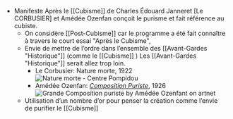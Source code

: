 - Manifeste Après le [[Cubisme]] de Charles Édouard Janneret [Le CORBUSIER] et Amédée Ozenfan conçoit le purisme et fait référence au cubiste.
	- On considère [[Post-Cubisme]] car le programme a été fait connaître à travers le court essai "Après le Cubisme",
	- Envie de mettre de l’ordre dans l’ensemble des [[Avant-Gardes "Historique"]] (comme le [[Cubisme]] ) Les [[Avant-Gardes "Historique"]] serait allez trop loin.
		- Le Corbusier: Nature morte, 1922 ![Nature morte - Centre Pompidou](https://www.centrepompidou.fr/media/picture/0a/63/0a6315a7b966f361f6f798fe1e47b45c/thumb_large.jpg)
		- Amédée Ozenfan: [*Composition Puriste*](https://www.artnet.com/artists/am%C3%A9d%C3%A9e-ozenfant/grande-composition-puriste-a-dduojn_xUpWXmM4Hlg6gtA2), 1926 ![Grande Composition puriste by Amédée Ozenfant on artnet](https://www.artnet.com/WebServices/images/ll497735llgEqTCfDrCWBHBAD/am%C3%A9d%C3%A9e-ozenfant-grande-composition-puriste.jpg)
	- Utilisation d’un nombre d’or pour penser la création comme l’envie de purifier le [[Cubisme]]